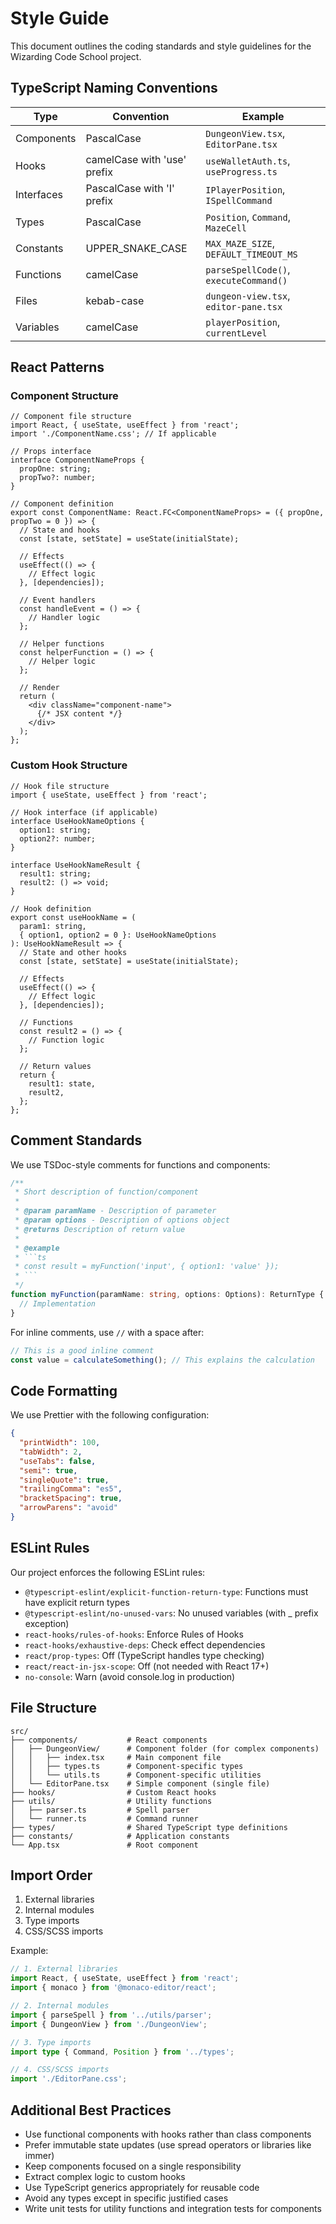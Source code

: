 # Style Guide

This document outlines the coding standards and style guidelines for the Wizarding Code School project.

## TypeScript Naming Conventions

| Type | Convention | Example |
|------|------------|---------|
| Components | PascalCase | `DungeonView.tsx`, `EditorPane.tsx` |
| Hooks | camelCase with 'use' prefix | `useWalletAuth.ts`, `useProgress.ts` |
| Interfaces | PascalCase with 'I' prefix | `IPlayerPosition`, `ISpellCommand` |
| Types | PascalCase | `Position`, `Command`, `MazeCell` |
| Constants | UPPER_SNAKE_CASE | `MAX_MAZE_SIZE`, `DEFAULT_TIMEOUT_MS` |
| Functions | camelCase | `parseSpellCode()`, `executeCommand()` |
| Files | kebab-case | `dungeon-view.tsx`, `editor-pane.tsx` |
| Variables | camelCase | `playerPosition`, `currentLevel` |

## React Patterns

### Component Structure

```tsx
// Component file structure
import React, { useState, useEffect } from 'react';
import './ComponentName.css'; // If applicable

// Props interface
interface ComponentNameProps {
  propOne: string;
  propTwo?: number;
}

// Component definition
export const ComponentName: React.FC<ComponentNameProps> = ({ propOne, propTwo = 0 }) => {
  // State and hooks
  const [state, setState] = useState(initialState);

  // Effects
  useEffect(() => {
    // Effect logic
  }, [dependencies]);

  // Event handlers
  const handleEvent = () => {
    // Handler logic
  };

  // Helper functions
  const helperFunction = () => {
    // Helper logic
  };

  // Render
  return (
    <div className="component-name">
      {/* JSX content */}
    </div>
  );
};
```

### Custom Hook Structure

```tsx
// Hook file structure
import { useState, useEffect } from 'react';

// Hook interface (if applicable)
interface UseHookNameOptions {
  option1: string;
  option2?: number;
}

interface UseHookNameResult {
  result1: string;
  result2: () => void;
}

// Hook definition
export const useHookName = (
  param1: string,
  { option1, option2 = 0 }: UseHookNameOptions
): UseHookNameResult => {
  // State and other hooks
  const [state, setState] = useState(initialState);

  // Effects
  useEffect(() => {
    // Effect logic
  }, [dependencies]);

  // Functions
  const result2 = () => {
    // Function logic
  };

  // Return values
  return {
    result1: state,
    result2,
  };
};
```

## Comment Standards

We use TSDoc-style comments for functions and components:

```typescript
/**
 * Short description of function/component
 *
 * @param paramName - Description of parameter
 * @param options - Description of options object
 * @returns Description of return value
 *
 * @example
 * ```ts
 * const result = myFunction('input', { option1: 'value' });
 * ```
 */
function myFunction(paramName: string, options: Options): ReturnType {
  // Implementation
}
```

For inline comments, use `//` with a space after:

```typescript
// This is a good inline comment
const value = calculateSomething(); // This explains the calculation
```

## Code Formatting

We use Prettier with the following configuration:

```json
{
  "printWidth": 100,
  "tabWidth": 2,
  "useTabs": false,
  "semi": true,
  "singleQuote": true,
  "trailingComma": "es5",
  "bracketSpacing": true,
  "arrowParens": "avoid"
}
```

## ESLint Rules

Our project enforces the following ESLint rules:

- `@typescript-eslint/explicit-function-return-type`: Functions must have explicit return types
- `@typescript-eslint/no-unused-vars`: No unused variables (with _ prefix exception)
- `react-hooks/rules-of-hooks`: Enforce Rules of Hooks
- `react-hooks/exhaustive-deps`: Check effect dependencies
- `react/prop-types`: Off (TypeScript handles type checking)
- `react/react-in-jsx-scope`: Off (not needed with React 17+)
- `no-console`: Warn (avoid console.log in production)

## File Structure

```
src/
├── components/           # React components
│   ├── DungeonView/      # Component folder (for complex components)
│   │   ├── index.tsx     # Main component file
│   │   ├── types.ts      # Component-specific types
│   │   └── utils.ts      # Component-specific utilities
│   └── EditorPane.tsx    # Simple component (single file)
├── hooks/                # Custom React hooks
├── utils/                # Utility functions
│   ├── parser.ts         # Spell parser
│   └── runner.ts         # Command runner
├── types/                # Shared TypeScript type definitions
├── constants/            # Application constants
└── App.tsx               # Root component
```

## Import Order

1. External libraries
2. Internal modules
3. Type imports
4. CSS/SCSS imports

Example:

```typescript
// 1. External libraries
import React, { useState, useEffect } from 'react';
import { monaco } from '@monaco-editor/react';

// 2. Internal modules
import { parseSpell } from '../utils/parser';
import { DungeonView } from './DungeonView';

// 3. Type imports
import type { Command, Position } from '../types';

// 4. CSS/SCSS imports
import './EditorPane.css';
```

## Additional Best Practices

- Use functional components with hooks rather than class components
- Prefer immutable state updates (use spread operators or libraries like immer)
- Keep components focused on a single responsibility
- Extract complex logic to custom hooks
- Use TypeScript generics appropriately for reusable code
- Avoid any types except in specific justified cases
- Write unit tests for utility functions and integration tests for components

